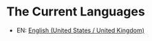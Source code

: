 # The Current Languages
<!--
	Use the following syntax for languages:
		- ABBR: [LANGUAGE NAME](/YOUR_LANG/readme.md)
-->
<!--
	Remember it uses relative paths to the base directory. So for say, Russian:
	- RU: [Russian)](/russian/readme.md)
-->
- EN: [English (United States / United Kingdom)](/english/readme.md)
